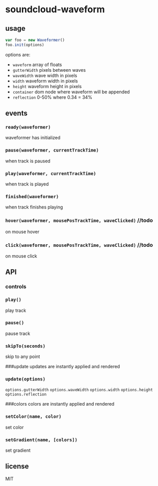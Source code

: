 soundcloud-waveform
===================

## usage

```js
var foo = new Waveformer()
foo.init(options)
```

options are:
* `waveform` array of floats
* `gutterWidth` pixels between waves
* `waveWidth` wave width in pixels
* `width` waveform width in pixels
* `height` waveform height in pixels
* `container` dom node where waveform will be appended
* `reflection` 0-50% where 0.34 = 34%


## events

### `ready(waveformer)`
waveformer has initialized

### `pause(waveformer, currentTrackTime)`
when track is paused

### `play(waveformer, currentTrackTime)`
when track is played

### `finished(waveformer)`
when track finishes playing

### `hover(waveformer, mousePosTrackTime, waveClicked)` //todo
on mouse hover

### `click(waveformer, mousePosTrackTime, waveClicked)` //todo
on mouse click

## API

### controls

### `play()`
play track

### `pause()`
pause track

### `skipTo(seconds)`
skip to any point

###update
updates are instantly applied and rendered
### `update(options)`
`options.gutterWidth`
`options.waveWidth`
`options.width`
`options.height`
`options.reflection`


###colors
colors are instantly applied and rendered

### `setColor(name, color)`
set color

### `setGradient(name, [colors])`
set gradient

## license

MIT